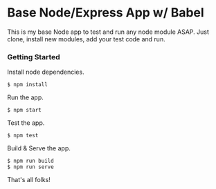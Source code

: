 # Base Node/Express App w/ Babel

This is my base Node app to test and run any node module ASAP. Just clone, install new modules, add your test code and run.

### Getting Started

Install node dependencies.

```shell
$ npm install
```

Run the app.

```shell
$ npm start
```

Test the app.

```shell
$ npm test
```

Build & Serve the app.

```shell
$ npm run build
$ npm run serve
```

That's all folks!
